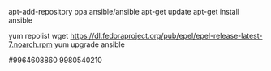 apt-add-repository ppa:ansible/ansible
apt-get update
apt-get install ansible

yum repolist
wget https://dl.fedoraproject.org/pub/epel/epel-release-latest-7.noarch.rpm
yum upgrade ansible


#9964608860 9980540210
